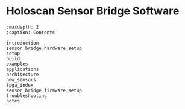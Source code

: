 # Holoscan Sensor Bridge Software

```{toctree}
:maxdepth: 2
:caption: Contents

introduction
sensor_bridge_hardware_setup
setup
build
examples
applications
architecture
new_sensors
fpga_index
sensor_bridge_firmware_setup
troubleshooting
notes
```
